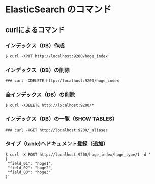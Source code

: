 ElasticSearch のコマンド
=======

## curlによるコマンド

### インデックス（DB）作成
~~~~
$ curl -XPUT http://localhost:9200/hoge_index
~~~~

### インデックス（DB）の削除
~~~~
### curl -XDELETE http://localhost:9200/hoge_index
~~~~

### 全インデックス（DB）の削除
~~~~
$ curl -XDELETE http://localhost:9200/*
~~~~

### インデックス（DB）の一覧（SHOW TABLES）
~~~~
### curl -XGET http://localhost:9200/_aliases
~~~~

### タイプ（table)へドキュメント登録（追加）
~~~~
$ curl -X POST http://localhost:9200/hoge_index/hoge_type/1 -d '
{
 "field_01": "hoge1",
 "field_02": "hoge2",
 "field_03": "hoge3"
}'
~~~~

